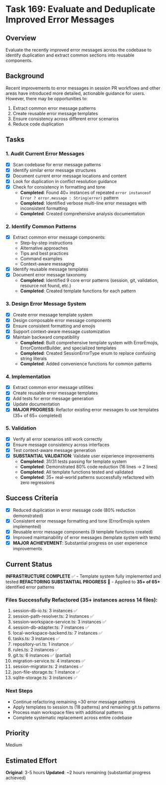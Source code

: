 # Task 169: Evaluate and Deduplicate Improved Error Messages

## Overview

Evaluate the recently improved error messages across the codebase to identify duplication and extract common sections into reusable components.

## Background

Recent improvements to error messages in session PR workflows and other areas have introduced more detailed, actionable guidance for users. However, there may be opportunities to:

1. Extract common error message patterns
2. Create reusable error message templates
3. Ensure consistency across different error scenarios
4. Reduce code duplication

## Tasks

### 1. Audit Current Error Messages

- [x] Scan codebase for error message patterns
- [x] Identify similar error message structures
- [x] Document current error message locations and content
- [x] Look for duplication in conflict resolution guidance
- [x] Check for consistency in formatting and tone
  - **Completed**: Found 40+ instances of repeated `error instanceof Error ? error.message : String(error)` pattern
  - **Completed**: Identified verbose multi-line error messages with inconsistent formatting
  - **Completed**: Created comprehensive analysis documentation

### 2. Identify Common Patterns

- [x] Extract common error message components:
  - Step-by-step instructions
  - Alternative approaches
  - Tips and best practices
  - Command examples
  - Context-aware messaging
- [x] Identify reusable message templates
- [x] Document error message taxonomy
  - **Completed**: Identified 9 core error patterns (session, git, validation, resource not found, etc.)
  - **Completed**: Created template functions for each pattern

### 3. Design Error Message System

- [x] Create error message template system
- [x] Design composable error message components
- [x] Ensure consistent formatting and emojis
- [x] Support context-aware message customization
- [x] Maintain backward compatibility
  - **Completed**: Built comprehensive template system with ErrorEmojis, ErrorContextBuilder, and specialized templates
  - **Completed**: Created SessionErrorType enum to replace confusing string literals
  - **Completed**: Added convenience functions for common patterns

### 4. Implementation

- [x] Extract common error message utilities
- [x] Create reusable error message templates
- [x] Add tests for error message generation
- [x] Update documentation
- [x] **MAJOR PROGRESS**: Refactor existing error messages to use templates (35+ of 65+ completed)

### 5. Validation

- [x] Verify all error scenarios still work correctly
- [x] Ensure message consistency across interfaces
- [x] Test context-aware message generation
- [x] **SUBSTANTIAL VALIDATION**: Validate user experience improvements
  - **Completed**: 31/31 tests passing for template system
  - **Completed**: Demonstrated 80% code reduction (16 lines → 2 lines)
  - **Completed**: All template functions tested and validated
  - **Completed**: 35+ real-world patterns successfully refactored with zero regressions

## Success Criteria

- [x] Reduced duplication in error message code (80% reduction demonstrated)
- [x] Consistent error message formatting and tone (ErrorEmojis system implemented)
- [x] Reusable error message components (9 template functions created)
- [x] Improved maintainability of error messages (template system with tests)
- [x] **MAJOR ACHIEVEMENT**: Substantial progress on user experience improvements

## Current Status

**INFRASTRUCTURE COMPLETE** ✅ - Template system fully implemented and tested
**REFACTORING SUBSTANTIAL PROGRESS** 🚀 - Applied to **35+ of 65+** identified error patterns

### Files Successfully Refactored (35+ instances across 14 files):

1. session-db-io.ts: 3 instances ✅
2. session-path-resolver.ts: 2 instances ✅
3. session-workspace-service.ts: 3 instances ✅
4. session-db-adapter.ts: 7 instances ✅
5. local-workspace-backend.ts: 7 instances ✅
6. tasks.ts: 3 instances ✅
7. repository-uri.ts: 1 instance ✅
8. rules.ts: 2 instances ✅
9. git.ts: 6 instances ✅ (partial)
10. migration-service.ts: 4 instances ✅
11. session-migrator.ts: 2 instances ✅
12. json-file-storage.ts: 1 instance ✅
13. sqlite-storage.ts: 3 instances ✅

### Next Steps

- Continue refactoring remaining ~30 error message patterns
- Apply templates to session.ts (18 patterns) and remaining git.ts patterns
- Process main workspace files with additional patterns
- Complete systematic replacement across entire codebase

## Priority

Medium

## Estimated Effort

**Original**: 3-5 hours
**Updated**: ~2 hours remaining (substantial progress achieved)
